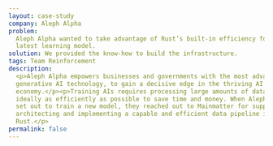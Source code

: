 ```yaml
---
layout: case-study
company: Aleph Alpha
problem:
  Aleph Alpha wanted to take advantage of Rust’s built-in efficiency for their
  latest learning model.
solution: We provided the know-how to build the infrastructure.
tags: Team Reinforcement
description:
  <p>Aleph Alpha empowers businesses and governments with the most advanced
  generative AI technology, to gain a decisive edge in the thriving AI
  economy.</p><p>Training AIs requires processing large amounts of data –
  ideally as efficiently as possible to save time and money. When Aleph Alpha
  set out to train a new model, they reached out to Mainmatter for support with
  architecting and implementing a capable and efficient data pipeline in
  Rust.</p>
permalink: false
---
```

